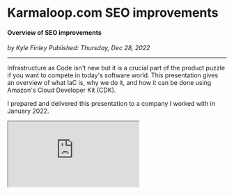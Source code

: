 # Karmaloop.com SEO improvements

#### Overview of SEO improvements 

*<div class="article-meta-data"> by Kyle Finley</span> Published: <time itemprop="pubdate" datetime="12/28/2022">Thursday, Dec 28, 2022</time></div>*

---

Infrastructure as Code isn't new but it is a crucial part of the product puzzle if you want to compete in today's software world. This presentation gives an overview of what IaC is, why we do it, and how it can be done using Amazon's Cloud Developer Kit (CDK).

I prepared and delivered this presentation to a company I worked with in January 2022.

<p>
  <div class="responsive-google-slides">
    <iframe src="https://docs.google.com/presentation/d/1af5dNWZ1Hwm9ixOrDMwydpC3i5RM2C1auSxVFClneqI/embed"></iframe>
  </div>
</p>
